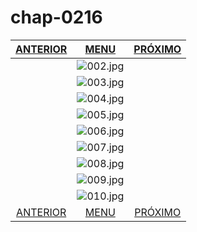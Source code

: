 # chap-0216
|[ANTERIOR](/chap-0215/readme.md)|[MENU](/readme.md)|[PRÓXIMO](/chap-0217/readme.md)|
 |:--:|:--:|:--:|
||![002.jpg](002.jpg)||
||![003.jpg](003.jpg)||
||![004.jpg](004.jpg)||
||![005.jpg](005.jpg)||
||![006.jpg](006.jpg)||
||![007.jpg](007.jpg)||
||![008.jpg](008.jpg)||
||![009.jpg](009.jpg)||
||![010.jpg](010.jpg)||
|[ANTERIOR](/chap-0215/readme.md)|[MENU](/readme.md)|[PRÓXIMO](/chap-0217/readme.md)|
